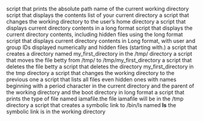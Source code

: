script that prints the absolute path name of the current working directory
script that displays the contents list of your current directory
a script that changes the working directory to the user’s home directory
a script that displays current directory contents in a long format
script that displays the current directory contents, including hidden files using the long format
script that displays current directory contents in Long format, with user and group IDs displayed numerically and hidden files (starting with.)
a script that creates a directory named my_first_directory in the /tmp/ directory
a script that moves the file betty from /tmp/ to /tmp/my_first_directory
a script that deletes the file betty
a script that deletes the directory my_first_directory in the tmp directory
a script that changes the working directory to the previous one
a script that lists all files even hidden ones with names beginning with a period character in the current directory and the parent of the working directory and the boot directory in long format
a script that prints the type of file named iamafile.the file iamafile will be in the /tmp directory
a script that creates a symbolic link to /bin/ls named __ls__ the symbolic link is in the working directory
